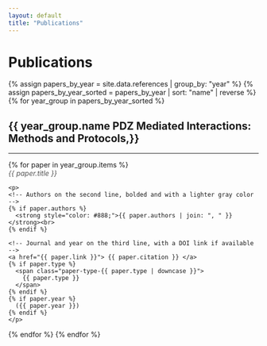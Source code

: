 ```yaml
---
layout: default
title: "Publications"
---
```


# Publications

{% assign papers_by_year = site.data.references | group_by: "year" %}
{% assign papers_by_year_sorted = papers_by_year | sort: "name" | reverse %}
{% for year_group in papers_by_year_sorted %}
  <h2>{{ year_group.name PDZ Mediated Interactions: Methods and Protocols,}}</h2> <!-- Display the year as a heading -->
  <hr>
  {% for paper in year_group.items %}
  <div class="paper">
    <!-- Title on the first line, italicized and with custom gray color -->
    <em style="color: #555;">{{ paper.title }}</em><br>

    <p>
    <!-- Authors on the second line, bolded and with a lighter gray color -->
    {% if paper.authors %}
      <strong style="color: #888;">{{ paper.authors | join: ", " }}</strong><br>
    {% endif %}

    <!-- Journal and year on the third line, with a DOI link if available -->
    <a href="{{ paper.link }}"> {{ paper.citation }} </a>
    {% if paper.type %}
      <span class="paper-type-{{ paper.type | downcase }}">
        {{ paper.type }}
      </span>
    {% endif %}
    {% if paper.year %}
      ({{ paper.year }})
    {% endif %}
    </p>
  </div>
  {% endfor %}
{% endfor %}
